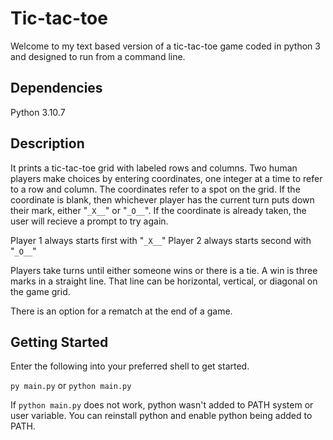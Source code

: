# Tic-tac-toe

Welcome to my text based version of a tic-tac-toe game coded in python 3 and designed to run from a command line.


## Dependencies

Python 3.10.7

## Description

It prints a tic-tac-toe grid with labeled rows and columns. Two human players make choices by entering coordinates,
one integer at a time to refer to a row and column. The coordinates refer to a spot on the grid. If the coordinate is blank,
then whichever player has the current turn puts down their mark, either "`_X__`" or "`_O__`". If the coordinate is already taken,
the user will recieve a prompt to try again.

Player 1 always starts first with "`_X__`"
Player 2 always starts second with "`_O__`"

Players take turns until either someone wins or there is a tie.
A win is three marks in a straight line. That line can be horizontal, vertical, or diagonal on the game grid.

There is an option for a rematch at the end of a game.

## Getting Started

Enter the following into your preferred shell to get started.

`py main.py` or `python main.py`

If `python main.py` does not work, python wasn't added to PATH system or user  variable.
You can reinstall python and enable python being added to PATH.
